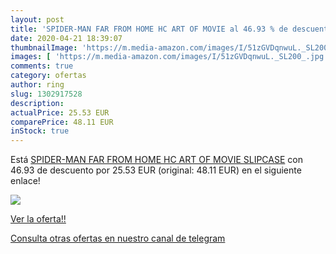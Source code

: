 ```yaml
---
layout: post
title: 'SPIDER-MAN FAR FROM HOME HC ART OF MOVIE al 46.93 % de descuento'
date: 2020-04-21 18:39:07
thumbnailImage: 'https://m.media-amazon.com/images/I/51zGVDqnwuL._SL200_.jpg'
images: [ 'https://m.media-amazon.com/images/I/51zGVDqnwuL._SL200_.jpg' ]
comments: true
category: ofertas
author: ring
slug: 1302917528
description:
actualPrice: 25.53 EUR
comparePrice: 48.11 EUR
inStock: true
---
```


Está [SPIDER-MAN FAR FROM HOME HC ART OF MOVIE SLIPCASE](https://www.amazon.com/dp/1302917528/?tag=redken08-20) con 46.93 de descuento por 25.53 EUR (original: 48.11 EUR) en el siguiente enlace!

[![](https://m.media-amazon.com/images/I/51zGVDqnwuL._SL200_.jpg)](https://www.amazon.com/dp/1302917528/?tag=redken08-20)

[Ver la oferta!!](https://www.amazon.com/dp/1302917528/?tag=redken08-20)

[Consulta otras ofertas en nuestro canal de telegram](https://t.me/s/ofertas25)
